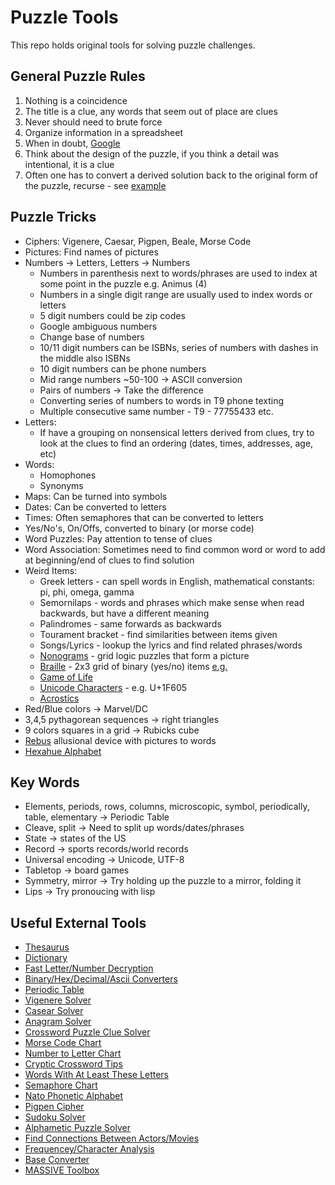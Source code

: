 # Puzzle Tools
This repo holds original tools for solving puzzle challenges.

## General Puzzle Rules
1. Nothing is a coincidence
2. The title is a clue, any words that seem out of place are clues
3. Never should need to brute force
4. Organize information in a spreadsheet
5. When in doubt, <a href="http://i.imgur.com/3cN3yR9.jpg" target="_blank">Google</a>
6. Think about the design of the puzzle, if you think a detail was intentional, it is a clue
7. Often one has to convert a derived solution back to the original form of the puzzle, recurse - see [example](https://www.collegepuzzlechallenge.com/Puzzles/ViewPuzzle.ashx?id=1320&view=solution)

## Puzzle Tricks
- Ciphers: Vigenere, Caesar, Pigpen, Beale, Morse Code
- Pictures: Find names of pictures
- Numbers -> Letters, Letters -> Numbers
  - Numbers in parenthesis next to words/phrases are used to index at some point in the puzzle e.g. Animus (4)
  - Numbers in a single digit range are usually used to index words or letters
  - 5 digit numbers could be zip codes
  - Google ambiguous numbers
  - Change base of numbers
  - 10/11 digit numbers can be ISBNs, series of numbers with dashes in the middle also ISBNs
  - 10 digit numbers can be phone numbers
  - Mid range numbers ~50-100 -> ASCII conversion
  - Pairs of numbers -> Take the difference
  - Converting series of numbers to words in T9 phone texting
  - Multiple consecutive same number - T9 - 77755433 etc.
- Letters:
  - If have a grouping on nonsensical letters derived from clues, try to look at the clues to find an ordering (dates, times, addresses, age, etc)
- Words:
  - Homophones
  - Synonyms
- Maps: Can be turned into symbols
- Dates: Can be converted to letters
- Times: Often semaphores that can be converted to letters
- Yes/No's, On/Offs, converted to binary (or morse code)
- Word Puzzles: Pay attention to tense of clues
- Word Association: Sometimes need to find common word or word to add at beginning/end of clues to find solution
- Weird Items:
  - Greek letters - can spell words in English, mathematical constants: pi, phi, omega, gamma
  - Semornilaps - words and phrases which make sense when read backwards, but have a different meaning
  - Palindromes - same forwards as backwards
  - Tourament bracket - find similarities between items given
  - Songs/Lyrics - lookup the lyrics and find related phrases/words
  - [Nonograms](https://en.wikipedia.org/wiki/Nonogram) - grid logic puzzles that form a picture
  - [Braille](https://faqs.neoseeker.com/Games/GBA/pokemon_emerald_braille_jax06.png) - 2x3 grid of binary (yes/no) items [e.g.](https://www.collegepuzzlechallenge.com/Puzzles/ViewPuzzle.ashx?id=1325&view=solution)
  - [Game of Life](https://en.wikipedia.org/wiki/Conway%27s_Game_of_Life)
  - [Unicode Characters](http://unicodelookup.com/) - e.g. U+1F605
  - [Acrostics](https://en.wikipedia.org/wiki/Acrostic_(puzzle))
 - Red/Blue colors -> Marvel/DC
 - 3,4,5 pythagorean sequences -> right triangles
 - 9 colors squares in a grid -> Rubicks cube
 - [Rebus](https://en.wikipedia.org/wiki/Rebus) allusional device with pictures to words
 - [Hexahue Alphabet](http://www.geocachingtoolbox.com/index.php?page=hexahue)
  
## Key Words
- Elements, periods, rows, columns, microscopic, symbol, periodically, table, elementary -> Periodic Table
- Cleave, split -> Need to split up words/dates/phrases
- State -> states of the US
- Record -> sports records/world records
- Universal encoding -> Unicode, UTF-8
- Tabletop -> board games
- Symmetry, mirror -> Try holding up the puzzle to a mirror, folding it
- Lips -> Try pronoucing with lisp

## Useful External Tools
- [Thesaurus](http://www.thesaurus.com/)
- [Dictionary](http://www.dictionary.com/)
- [Fast Letter/Number Decryption](http://www.geocachingtoolbox.com/index.php?lang=en&page=numbersToLetters)
- [Binary/Hex/Decimal/Ascii Converters](http://www.geocachingtoolbox.com/index.php?lang=en&page=asciiConversion)
- [Periodic Table](http://www.ptable.com/)
- [Vigenere Solver](http://www.mygeocachingprofile.com/codebreaker.vigenerecipher.aspx)
- [Casear Solver](https://www.nayuki.io/page/automatic-caesar-cipher-breaker-javascript)
- [Anagram Solver](http://www.ssynth.co.uk/~gay/anagram.html)
- [Crossword Puzzle Clue Solver](http://www.oneacross.com/)
- [Morse Code Chart](https://upload.wikimedia.org/wikipedia/commons/thumb/b/b5/International_Morse_Code.svg/500px-International_Morse_Code.svg.png)
- [Number to Letter Chart](https://loganstatta.files.wordpress.com/2014/11/ordeng.jpg)
- [Cryptic Crossword Tips](https://www.theguardian.com/lifeandstyle/2014/sep/12/how-to-solve-cryptic-crossword-clues)
- [Words With At Least These Letters](http://www.dcode.fr/words-containing)
- [Semaphore Chart](https://upload.wikimedia.org/wikipedia/commons/0/0a/Semaphore_Signals_A-Z.jpg)
- [Nato Phonetic Alphabet](https://upload.wikimedia.org/wikipedia/commons/e/e0/FAA_Phonetic_and_Morse_Chart2.svg)
- [Pigpen Cipher](https://upload.wikimedia.org/wikipedia/commons/thumb/3/36/Pigpen_cipher_key.svg/1024px-Pigpen_cipher_key.svg.png)
- [Sudoku Solver](http://www.sudoku-solutions.com/)
- [Alphametic Puzzle Solver](http://www.tkcs-collins.com/truman/alphamet/alpha_solve.shtml)
- [Find Connections Between Actors/Movies](http://www.omive.com/)
- [Frequencey/Character Analysis](http://www.geocachingtoolbox.com/index.php?lang=en&page=textAnalysis)
- [Base Converter](http://www.geocachingtoolbox.com/index.php?lang=en&page=baseConversion)
- [MASSIVE Toolbox](http://www.geocachingtoolbox.com/index.php?lang=en)
